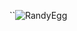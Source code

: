 ``![RandyEgg](https://github.com/FIFIto21/JustCode/assets/77754346/4d226f76-ddef-411c-8097-9b4836e8378d)
